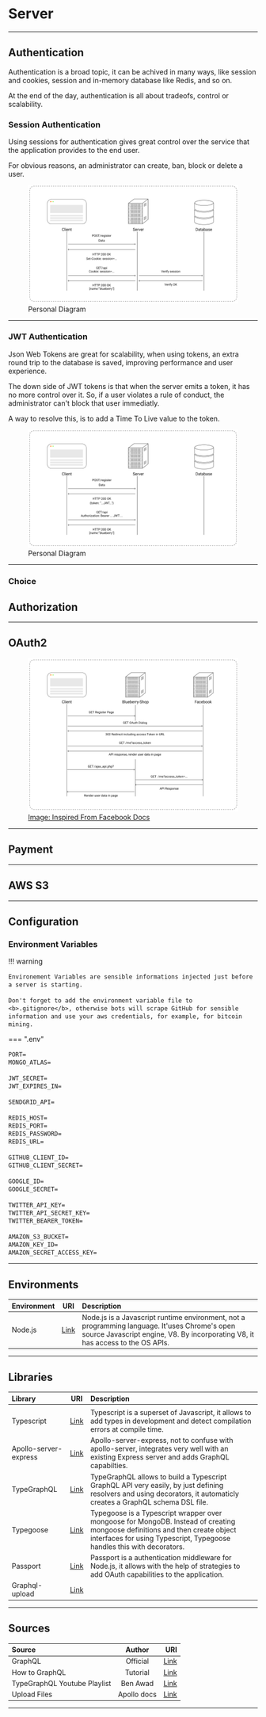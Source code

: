 # Server

<hr/>

## Authentication

Authentication is a broad topic, it can be achived in many ways, like session and cookies, session and in-memory database like Redis, and so on.

At the end of the day, authentication is all about tradeofs, control or scalability.

### Session Authentication

Using sessions for authentication gives great control over the service that the application provides to the end user.

For obvious reasons, an administrator can create, ban, block or delete a user.

<figure>
  <img src="../../images/sessionAuthentication.png" alt="sessionAuthentication"/>
  <figcaption>Personal Diagram</figcaption>
</figure>

<hr/>

### JWT Authentication

Json Web Tokens are great for scalability, when using tokens, an extra round trip to the database is saved, improving performance and user experience.

The down side of JWT tokens is that when the server emits a token, it has no more control over it. So, if a user violates a rule of conduct, the administrator can't block that user immediatly.

A way to resolve this, is to add a Time To Live value to the token.

<figure>
  <img src="../../images/jwtAuthentication.png" alt="jwtAuthentication"/>
  <figcaption>Personal Diagram</figcaption>
</figure>

<hr/>

### Choice

## Authorization

<hr/>

## OAuth2

<figure>
  <img src="../../images/OAuth2.png" alt="OAuth2"/>
  <a href="https://developers.facebook.com/docs/authentication">
    <figcaption>Image: Inspired From Facebook Docs</figcaption>
  </a>
</figure>

<hr/>

## Payment

<hr/>

## AWS S3

<hr/>

## Configuration

### Environment Variables

!!! warning

    Environement Variables are sensible informations injected just before a server is starting.

    Don't forget to add the environment variable file to <b>.gitignore</b>, otherwise bots will scrape GitHub for sensible information and use your aws credentials, for example, for bitcoin mining.

=== ".env"

```
PORT=
MONGO_ATLAS=

JWT_SECRET=
JWT_EXPIRES_IN=

SENDGRID_API=

REDIS_HOST=
REDIS_PORT=
REDIS_PASSWORD=
REDIS_URL=

GITHUB_CLIENT_ID=
GITHUB_CLIENT_SECRET=

GOOGLE_ID=
GOOGLE_SECRET=

TWITTER_API_KEY=
TWITTER_API_SECRET_KEY=
TWITTER_BEARER_TOKEN=

AMAZON_S3_BUCKET=
AMAZON_KEY_ID=
AMAZON_SECRET_ACCESS_KEY=
```

<hr/>

## Environments

| Environment |              URI               | Description                                                                                                                                                                     |
| :---------- | :----------------------------: | :------------------------------------------------------------------------------------------------------------------------------------------------------------------------------ |
| Node.js     | [Link](https://nodejs.org/en/) | Node.js is a Javascript runtime environment, not a programming language. It'uses Chrome's open source Javascript engine, V8. By incorporating V8, it has access to the OS APIs. |

<hr/>

## Libraries

| Library               |                                     URI                                      | Description                                                                                                                                                                                           |
| :-------------------- | :--------------------------------------------------------------------------: | :---------------------------------------------------------------------------------------------------------------------------------------------------------------------------------------------------- |
|                       |
| Typescript            |                   [Link](https://www.typescriptlang.org/)                    | Typescript is a superset of Javascript, it allows to add types in development and detect compilation errors at compile time.                                                                          |
| Apollo-server-express | [Link](https://www.apollographql.com/docs/apollo-server/v1/servers/express/) | Apollo-server-express, not to confuse with apollo-server, integrates very well with an existing Express server and adds GraphQL capabilties.                                                          |
| TypeGraphQL           |                       [Link](https://typegraphql.com/)                       | TypeGraphQL allows to build a Typescript GraphQL API very easily, by just defining resolvers and using decorators, it automaticly creates a GraphQL schema DSL file.                                  |
| Typegoose             |                [Link](https://typegoose.github.io/typegoose/)                | Typegoose is a Typescript wrapper over mongoose for MongoDB. Instead of creating mongoose definitions and then create object interfaces for using Typescript, Typegoose handles this with decorators. |
| Passport              |                      [Link](http://www.passportjs.org/)                      | Passport is a authentication middleware for Node.js, it allows with the help of strategies to add OAuth capabilities to the application.                                                              |
| Graphql-upload        |            [Link](https://github.com/jaydenseric/graphql-upload)             |                                                                                                                                                                                                       |

<hr/>

## Sources

| Source                       |   Author    |                                                                                                                          URI |
| :--------------------------- | :---------: | ---------------------------------------------------------------------------------------------------------------------------: |
| GraphQL                      |  Official   |                                                                                                 [Link](https://graphql.org/) |
| How to GraphQL               |  Tutorial   |                                                                                        [Link](https://www.howtographql.com/) |
| TypeGraphQL Youtube Playlist |  Ben Awad   |                                                 [Link](https://michaelstromer.nyc/books/strongly-typed-next-js/introduction) |
| Upload Files                 | Apollo docs | [Link](https://www.apollographql.com/blog/graphql-file-uploads-with-react-hooks-typescript-amazon-s3-tutorial-ef39d21066a2/) |

<hr/>
